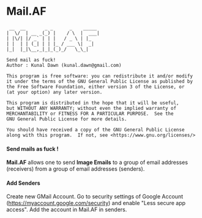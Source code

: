 # Mail.AF

```
 __  __       _ _      _    _____
|  \/  | __ _(_) |    / \  |  ___|
| |\/| |/ _` | | |   / _ \ | |_
| |  | | (_| | | |_ / ___ \|  _|
|_|  |_|\__,_|_|_(_)_/   \_\_|

Send mail as fuck!
Author : Kunal Dawn (kunal.dawn@gmail.com)

This program is free software: you can redistribute it and/or modify
it under the terms of the GNU General Public License as published by
the Free Software Foundation, either version 3 of the License, or
(at your option) any later version.

This program is distributed in the hope that it will be useful,
but WITHOUT ANY WARRANTY; without even the implied warranty of
MERCHANTABILITY or FITNESS FOR A PARTICULAR PURPOSE.  See the
GNU General Public License for more details.

You should have received a copy of the GNU General Public License
along with this program.  If not, see <https://www.gnu.org/licenses/>
```

#### Send mails as fuck !
**Mail.AF** allows one to send **Image Emails** to a group of email addresses (receivers) from a group of email addresses (senders).

#### Add Senders
Create new GMail Account.
Go to security settings of Google Account (https://myaccount.google.com/security) and enable "Less secure app access".
Add the account in Mail.AF in senders.